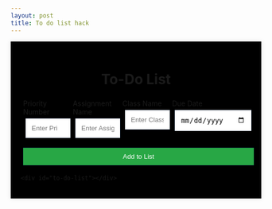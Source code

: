 ```yaml
---
layout: post
title: To do list hack
---
```


<html lang="en">
<head>
  <meta charset="UTF-8">
  <meta name="viewport" content="width=device-width, initial-scale=1.0">
  <title>To-Do App</title>
  <style>
    h1 {
      text-align: center;
    }
    .container {
      max-width: 800px;
      margin: auto;
      padding: 20px;
      box-shadow: 0px 0px 10px rgba(0, 0, 0, 0.1);
      background-color: black;
    }
    input[type="text"], input[type="number"], input[type="date"], button, table {
      padding: 10px;
      margin: 5px;
      width: 100%;
      box-sizing: border-box;
      outline: none;
      border: 2px solid transparent;
      transition: border 0.3s ease-in-out;
      animation: pulse 2s infinite;
    }
    .form-group {
      display: flex;
      justify-content: space-between;
      flex-wrap: wrap;
    }
    .form-group div {
      flex: 1;
      margin: 5px;
    }
    button {
      padding: 10px 20px;
      background-color: #28a745;
      color: white;
      border: none;
      cursor: pointer;
      margin-top: 10px;
      /* transition: background-color 0.3s; */
      /* animation: pulse 2s infinite; */
    }
    #to-do-list {
      margin-top: 20px;
    }
    .task-row {
      display: flex;
      align-items: center;
      padding: 10px 0;
      border-bottom: 1px solid #ddd;
      transition: all 0.3s ease;
    }
    .task-row div {
      flex: 1;
      transition: all 0.3s ease;
    }
    .task-actions {
      display: none;
      flex-shrink: 0;
    }
    .task-row:hover .task-actions {
      display: flex;
      gap: 10px;
    }
    .task-actions button {
      padding: 5px 10px;
      cursor: pointer;
      margin-left: 0;
    }
    .task-actions button:hover {
      background-color: #007bff;
      color: white;
    }
    /* Pulsing animation */
   @keyframes pulse {
  0% {
    box-shadow: 0 0 0 0 rgba(0, 123, 255, 0.5);
  }
  50% {
    box-shadow: 0 0 15px 5px rgba(0, 123, 255, 0.5); /* Larger shadow */
  }
  100% {
    box-shadow: 0 0 0 0 rgba(0, 123, 255, 0.5);
  }
}
  </style>
</head>
<body>
  <div class="container">
    <h1>To-Do List</h1>
    <div class="form-group">
      <div>
        <label for="priority">Priority Number</label>
        <input type="number" id="priority" placeholder="Enter Priority Number">
      </div>
      <div>
        <label for="assignment">Assignment Name</label>
        <input type="text" id="assignment" placeholder="Enter Assignment Name">
      </div>
      <div>
        <label for="class">Class Name</label>
        <input type="text" id="class" placeholder="Enter Class Name">
      </div>
      <div>
        <label for="due-date">Due Date</label>
        <input type="date" id="due-date">
      </div>
    </div>
    <button onclick="addTask()">Add to List</button>
    
    <div id="to-do-list"></div>
  </div>

  <script>
    // Initialize the tasks array
    let tasks = [];

    // Load tasks from localStorage on page load
    window.onload = function() {
      if (localStorage.getItem('tasks')) {
        tasks = JSON.parse(localStorage.getItem('tasks'));
        renderTasks();
      }
    };

    function addTask() {
      const priority = document.getElementById('priority').value;
      const assignment = document.getElementById('assignment').value;
      const className = document.getElementById('class').value;
      const dueDate = document.getElementById('due-date').value;

      if (priority === "" || parseInt(priority) <= 0) {
        alert("Priority number must be greater than 0!");
        return;
      }

      if (assignment === "" || className === "" || dueDate === "") {
        alert("Please fill out all fields!");
        return;
      }

      const task = {
        priority: parseInt(priority),
        assignment: assignment,
        className: className,
        dueDate: dueDate
      };

      tasks.push(task);
      tasks.sort((a, b) => a.priority - b.priority);
      localStorage.setItem('tasks', JSON.stringify(tasks));
      renderTasks();

      // Clear input fields
      document.getElementById('priority').value = '';
      document.getElementById('assignment').value = '';
      document.getElementById('class').value = '';
      document.getElementById('due-date').value = '';
    }

    function renderTasks() {
      const taskList = document.getElementById('to-do-list');
      taskList.innerHTML = '';

      tasks.forEach((task, index) => {
        const taskRow = document.createElement('div');
        taskRow.classList.add('task-row');
        taskRow.innerHTML = `
          <div>${task.priority}</div>
          <div>${task.assignment}</div>
          <div>${task.className}</div>
          <div>${task.dueDate}</div>
          <div class="task-actions">
            <button onclick="deleteTask(${index})">Delete</button>
            <button onclick="moveUp(${index})">↑</button>
            <button onclick="moveDown(${index})">↓</button>
          </div>
        `;
        taskList.appendChild(taskRow);
      });
    }

    function deleteTask(index) {
      tasks.splice(index, 1);
      localStorage.setItem('tasks', JSON.stringify(tasks));
      renderTasks();
    }

    function moveUp(index) {
      if (index > 0) {
        [tasks[index], tasks[index - 1]] = [tasks[index - 1], tasks[index]];
        tasks[index].priority++;
        tasks[index - 1].priority--;
        localStorage.setItem('tasks', JSON.stringify(tasks));
        renderTasks();
      }
    }

    function moveDown(index) {
      if (index < tasks.length - 1) {
        [tasks[index], tasks[index + 1]] = [tasks[index + 1], tasks[index]];
        tasks[index].priority--;
        tasks[index + 1].priority++;
        localStorage.setItem('tasks', JSON.stringify(tasks));
        renderTasks();
      }
    }
  </script>
</body>
</html>
